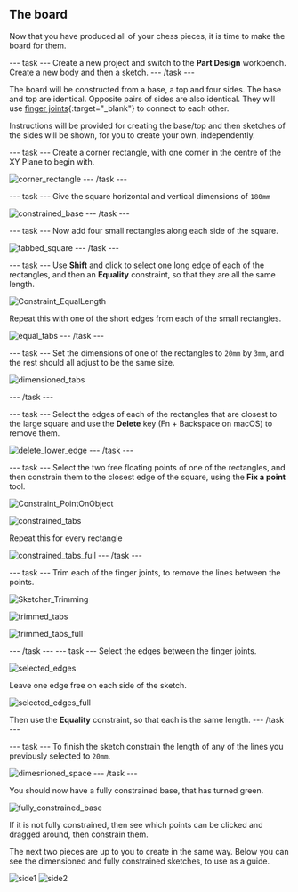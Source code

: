 ## The board

Now that you have produced all of your chess pieces, it is time to make the board for them.

--- task ---
Create a new project and switch to the **Part Design** workbench. Create a new body and then a sketch.
--- /task ---

The board will be constructed from a base, a top and four sides. The base and top are identical. Opposite pairs of sides are also identical. They will use [finger joints](https://en.wikipedia.org/wiki/Finger_joint){:target="_blank"} to connect to each other.

Instructions will be provided for creating the base/top and then sketches of the sides will be shown, for you to create your own, independently.

--- task ---
Create a corner rectangle, with one corner in the centre of the XY Plane to begin with.

![corner_rectangle](images/corner_rectangle.png)
--- /task ---

--- task ---
Give the square horizontal and vertical dimensions of `180mm`

![constrained_base](images/constrained_base.png)
--- /task ---

--- task ---
Now add four small rectangles along each side of the square. 

![tabbed_square](images/tabbed_square.png)
--- /task ---

--- task ---
Use **Shift** and click to select one long edge of each of the rectangles, and then an **Equality** constraint, so that they are all the same length.

![Constraint_EqualLength](images/Constraint_EqualLength.png)

Repeat this with one of the short edges from each of the small rectangles.

![equal_tabs](images/equal_tabs.png)
--- /task ---

--- task ---
Set the dimensions of one of the rectangles to `20mm` by `3mm`, and the rest should all adjust to be the same size.

![dimensioned_tabs](images/dimensioned_tabs.png)

--- /task ---

--- task ---
Select the edges of each of the rectangles that are closest to the large square and use the **Delete** key (Fn + Backspace on macOS) to remove them.

![delete_lower_edge](images/delete_lower_edge.png)
--- /task ---

--- task ---
Select the two free floating points of one of the rectangles, and then constrain them to the closest edge of the square, using the **Fix a point** tool.

![Constraint_PointOnObject](images/Constraint_PointOnObject.png)

![constrained_tabs](images/constrained_tabs.png)

Repeat this for every rectangle

![constrained_tabs_full](images/constrained_tabs_full.png)
--- /task ---

--- task ---
Trim each of the finger joints, to remove the lines between the points.

![Sketcher_Trimming](images/Sketcher_Trimming.png)

![trimmed_tabs](images/trimmed_tabs.png)

![trimmed_tabs_full](images/trimmed_tabs_full.png)

--- /task ---
--- task ---
Select the edges between the finger joints.

![selected_edges](images/selected_edges.png)

Leave one edge free on each side of the sketch.

![selected_edges_full](images/selected_edges_full.png)

Then use the **Equality** constraint, so that each is the same length.
--- /task ---

--- task ---
To finish the sketch constrain the length of any of the lines you previously selected to `20mm`.

![dimesnioned_space](images/dimesnioned_space.png)
--- /task ---

You should now have a fully constrained base, that has turned green.

![fully_constrained_base](images/fully_constrained_base.png)

If it is not fully constrained, then see which points can be clicked and dragged around, then constrain them.

The next two pieces are up to you to create in the same way. Below you can see the dimensioned and fully constrained sketches, to use as a guide.

![side1](images/side1.png)
![side2](images/side2.png)
